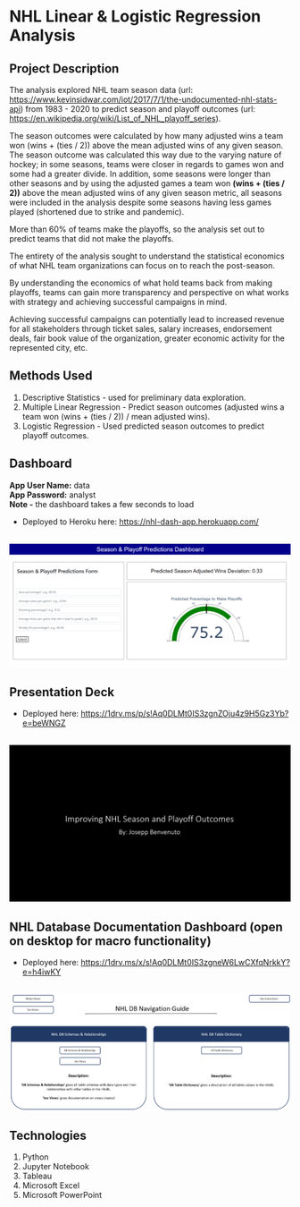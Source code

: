 # NHL Linear & Logistic Regression Analysis

## Project Description

The analysis explored NHL team season data (url: https://www.kevinsidwar.com/iot/2017/7/1/the-undocumented-nhl-stats-api) from 1983 - 2020 to predict season and playoff outcomes (url: https://en.wikipedia.org/wiki/List_of_NHL_playoff_series).

The season outcomes were calculated by how many adjusted wins a team won (wins + (ties / 2)) above the mean adjusted wins of any given season. The season outcome was calculated this way due to the varying nature of hockey; in some seasons, teams were closer in regards to games won and some had a greater divide. In addition, some seasons were longer than other seasons and by using the adjusted games a team won **(wins + (ties / 2))** above the mean adjusted wins of any given season metric, all seasons were included in the analysis despite some seasons having less games played (shortened due to strike and pandemic).

More than 60% of teams make the playoffs, so the analysis set out to predict teams that did not make the playoffs.

The entirety of the analysis sought to understand the statistical economics of what NHL team organizations can focus on to reach the post-season. 

By understanding the economics of what hold teams back from making playoffs, teams can gain more transparency and perspective on what works with strategy and achieving successful campaigns in mind.

Achieving successful campaigns can potentially lead to increased revenue for all stakeholders through ticket sales, salary increases, endorsement deals, fair book value of the organization, greater economic activity for the represented city, etc.

## Methods Used

1) Descriptive Statistics - used for preliminary data exploration.
2) Multiple Linear Regression - Predict season outcomes (adjusted wins a team won (wins + (ties / 2)) / mean adjusted wins).
3) Logistic Regression - Used predicted season outcomes to predict playoff outcomes.

## Dashboard

<p><strong>App User Name:</strong> data<br> <strong>App Password:</strong> analyst <br><strong>Note -</strong> the dashboard takes a few seconds to load</p>

* Deployed to Heroku here: https://nhl-dash-app.herokuapp.com/<br><br>

![](ReadMe_Images/Dash2.png)

## Presentation Deck

* Deployed here: https://1drv.ms/p/s!Aq0DLMt0IS3zgnZOju4z9H5Gz3Yb?e=beWNGZ<br><br>

![](ReadMe_Images/Deck.png)

## NHL Database Documentation Dashboard (open on desktop for macro functionality)

* Deployed here: https://1drv.ms/x/s!Aq0DLMt0IS3zgneW6LwCXfqNrkkY?e=h4iwKY<br><br>

![](ReadMe_Images/NHLDB_Doc.png)

## Technologies 

1) Python 
2) Jupyter Notebook
3) Tableau
4) Microsoft Excel
5) Microsoft PowerPoint

